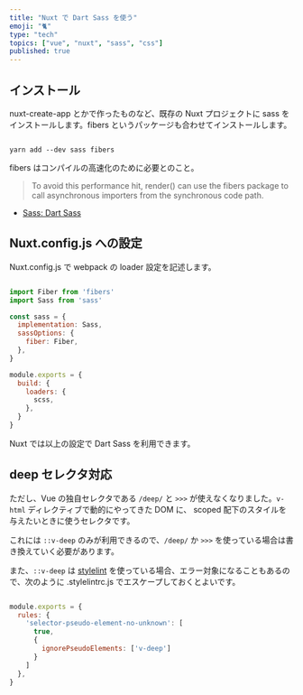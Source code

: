 ```yaml
---
title: "Nuxt で Dart Sass を使う"
emoji: "🐈"
type: "tech"
topics: ["vue", "nuxt", "sass", "css"]
published: true
---
```


## インストール

nuxt-create-app とかで作ったものなど、既存の Nuxt プロジェクトに sass をインストールします。fibers というパッケージも合わせてインストールします。

```bath

yarn add --dev sass fibers

```

fibers はコンパイルの高速化のために必要とのこと。

> To avoid this performance hit, render() can use the fibers package to call asynchronous importers from the synchronous code path.

* [Sass: Dart Sass](https://sass-lang.com/dart-sass)

## Nuxt.config.js への設定

Nuxt.config.js で webpack の loader 設定を記述します。

```js

import Fiber from 'fibers'
import Sass from 'sass'

const sass = {
  implementation: Sass,
  sassOptions: {
    fiber: Fiber,
  },
}

module.exports = {
  build: {
    loaders: {
      scss,
    },
  }
}

```

Nuxt では以上の設定で Dart Sass を利用できます。

## deep セレクタ対応

ただし、Vue の独自セレクタである `/deep/` と `>>>` が使えなくなりました。`v-html` ディレクティブで動的にやってきた DOM に、 scoped 配下のスタイルを与えたいときに使うセレクタです。

これには `::v-deep` のみが利用できるので、`/deep/` か `>>>` を使っている場合は書き換えていく必要があります。

また、`::v-deep` は [stylelint](https://stylelint.io/) を使っている場合、エラー対象になることもあるので、次のように .stylelintrc.js でエスケープしておくとよいです。

```js

module.exports = {
  rules: {
    'selector-pseudo-element-no-unknown': [
      true,
      {
        ignorePseudoElements: ['v-deep']
      }
    ]
  },
}

```

